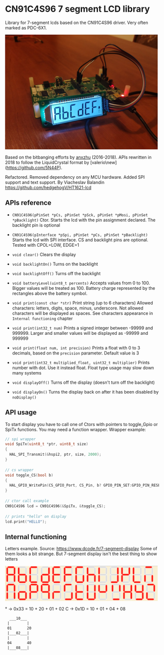# CN91C4S96 7 segment LCD library
Library for 7-segment lcds based on the CN91C4S96 driver. Very often marked as PDC-6X1.

<img src="extras/photo1.jpg" alt="photo" width="500">

Based on the bitbanging efforts by [anxzhu](https://github.com/anxzhu) (2016-2018).
APIs rewritten in 2018 to follow the LiquidCrystal format by [valerio\new]
(https://github.com/5N44P).

Refactored. Removed dependency on any MCU hardware. Added SPI support and text support.
By Viacheslav Balandin
https://github.com/hedgehogV/HT1621-lcd


## APIs reference

* `CN91C4S96(pPinSet *pCs, pPinSet *pSck, pPinSet *pMosi, pPinSet *pBacklight)`
Ctor. Starts the lcd with the pin assignment declared. The backlight pin is optional

* `CN91C4S96(pInterface *pSpi, pPinSet *pCs, pPinSet *pBacklight)`
Starts the lcd with SPI interface. CS and backlight pins are optional. Tested with CPOL=LOW, EDGE=1

* `void clear()`
Clears the display

* `void backlightOn()`
Turns on the backlight

* `void backlightOff()`
Turns off the backlight

* `void batteryLevel(uint8_t percents)`
Accepts values from 0 to 100. Bigger values will be treated as 100. Battery charge represented by the rectangles above the battery symbol.

* `void print(const char *str)`
Print string (up to 6 characters)
Allowed characters: letters, digits, space, minus, underscore. Not allowed characters will be displayed as spaces.
See characters appearance in `Internal functioning` chapter

* `void print(int32_t num)`
Prints a signed integer between -99999 and 999999. Larger and smaller values will be displayed as -99999 and 999999

* `void print(float num, int precision)`
Prints a float with 0 to 3 decimals, based on the `precision` parameter. Default value is 3

* `void print(int32_t multiplied_float, uint32_t multiplier)`
Prints number with dot. Use it instead float. Float type usage may slow down many systems

* `void displayOff()`
Turns off the display (doesn't turn off the backlight)

* `void displayOn()`
Turns the display back on after it has been disabled by `noDisplay()`

## API usage

To start display you have to call one of Ctors with pointers to toggle_Gpio or SpiTx functions.
You may need a function wrapper. Wrapper example:

```cpp
// spi wrapper
void SpiTx(uint8_t *ptr, uint8_t size)
{
  HAL_SPI_Transmit(&hspi2, ptr, size, 2000);
}

// cs wrapper
void toggle_CS(bool b)
{
  HAL_GPIO_WritePin(CS_GPIO_Port, CS_Pin, b? GPIO_PIN_SET:GPIO_PIN_RESET);
}

// ctor call example
CN91C4S96 lcd = CN91C4S96(&SpiTx, &toggle_CS);

// prints "hello" on display
lcd.print("HELLO");
```


## Internal functioning

Letters example. Source: https://www.dcode.fr/7-segment-display
Some of them looks a bit strange. But 7-segment display isn't
the best thing to show letters

<img src="extras/letters.png" alt="photo" width="500">

° -> 0x33 = 10 + 20 + 01 + 02
C -> 0x1D = 10 + 01 + 04 + 08

```
  ___10___
 |        |
 01       20
 |___02___|
 |        |
 04       40
 |___08___|

```

